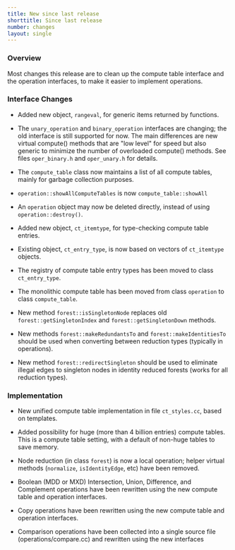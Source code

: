 ```yaml
---
title: New since last release
shorttitle: Since last release
number: changes
layout: single
---
```


### Overview

Most changes this release are to clean up the compute table interface
and the operation interfaces,
to make it easier to implement operations.


### Interface Changes

*   Added new object, ```rangeval```, for generic items returned by
    functions.

*   The ```unary_operation``` and ```binary_operation``` interfaces are
    changing; the old interface is still supported for now.  The main
    differences are new virtual compute() methods that are "low level"
    for speed but also generic to minimize the number of overloaded compute()
    methods.  See files ```oper_binary.h``` and ```oper_unary.h``` for details.

*   The ```compute_table``` class now maintains a list of all compute
    tables, mainly for garbage collection purposes.

*   ```operation::showAllComputeTables``` is now ```compute_table::showAll```

*   An ```operation``` object may now be deleted directly,
    instead of using ```operation::destroy()```.

*   Added new object, ```ct_itemtype```, for type-checking
    compute table entries.

*   Existing object, ```ct_entry_type```, is now based on vectors of
    ```ct_itemtype``` objects.

*   The registry of compute table entry types has been moved to
    class ```ct_entry_type```.

*   The monolithic compute table has been moved from class ```operation```
    to class ```compute_table```.

*   New method ```forest::isSingletonNode``` replaces old
    ```forest::getSingletonIndex``` and ```forest::getSingletonDown``` methods.

*   New methods ```forest::makeRedundantsTo``` and
    ```forest::makeIdentitiesTo``` should be used when converting between
    reduction types (typically in operations).

*   New method ```forest::redirectSingleton``` should be used
    to eliminate illegal edges to singleton nodes in identity reduced forests
    (works for all reduction types).

### Implementation

*   New unified compute table implementation in file ```ct_styles.cc```,
    based on templates.

*   Added possibility for huge (more than 4 billion entries) compute tables.
    This is a compute table setting, with a default of non-huge tables
    to save memory.

*   Node reduction (in class ```forest```) is now a local operation;
    helper virtual methods (```normalize```, ```isIdentityEdge```, etc)
    have been removed.

*   Boolean (MDD or MXD) Intersection, Union, Difference, and Complement
    operations have been rewritten using the new compute table and operation
    interfaces.

*   Copy operations have been rewritten using the new compute table
    and operation interfaces.

*   Comparison operations have been collected into a single source file
    (operations/compare.cc) and rewritten using the new interfaces
